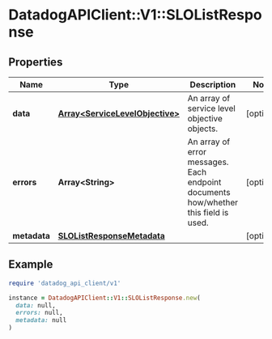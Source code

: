 # DatadogAPIClient::V1::SLOListResponse

## Properties

| Name | Type | Description | Notes |
| ---- | ---- | ----------- | ----- |
| **data** | [**Array&lt;ServiceLevelObjective&gt;**](ServiceLevelObjective.md) | An array of service level objective objects. | [optional] |
| **errors** | **Array&lt;String&gt;** | An array of error messages. Each endpoint documents how/whether this field is used. | [optional] |
| **metadata** | [**SLOListResponseMetadata**](SLOListResponseMetadata.md) |  | [optional] |

## Example

```ruby
require 'datadog_api_client/v1'

instance = DatadogAPIClient::V1::SLOListResponse.new(
  data: null,
  errors: null,
  metadata: null
)
```

